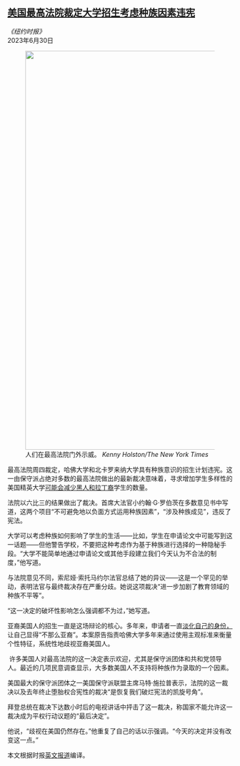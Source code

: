 <!--1688090822000-->
[美国最高法院裁定大学招生考虑种族因素违宪](https://cn.nytimes.com/usa/20230630/affirmative-action-us-college-admissions/)
------

<address>《纽约时报》</address><time pudate="2023-06-30 09:40:37" datetime="2023-06-30 09:40:37">2023年6月30日</time><figure><img src="https://images.weserv.nl/?url=static01.nyt.com/images/2023/06/29/multimedia/30ambriefing-asia-nl-scotus/30ambriefing-asia-nl-scotus-master1050.jpg" width="1050" height="894"><figcaption>人们在最高法院门外示威。 <cite>Kenny Holston/The New York Times</cite></figcaption></figure><section><p>最高法院周四裁定，哈佛大学和北卡罗来纳大学具有种族意识的招生计划违宪。这一由保守派占绝对多数的最高法院做出的最新裁决意味着，寻求增加学生多样性的美国精英大学<a href="https://www.nytimes.com/2023/06/29/us/politics/affirmative-action-college-students-black-latino.html?smid=url-share">可能会减少黑人和拉丁裔</a>学生的数量。</p><p>法院以六比三的结果做出了裁决。首席大法官小约翰·G·罗伯茨在多数意见书中写道，这两个项目“不可避免地以负面方式运用种族因素”，“涉及种族成见”，违反了宪法。</p><p>大学可以考虑种族如何影响了学生的生活——比如，学生在申请论文中可能写到这一话题——但他警告学校，不要把这种考虑作为基于种族进行选择的一种隐秘手段。“大学不能简单地通过申请论文或其他手段建立我们今天认为不合法的制度，”他写道。</p><p>与法院意见不同，索尼娅·索托马约尔法官总结了她的异议——这是一个罕见的举动，表明法官与最终裁决存在严重分歧。她说这项裁决“进一步加剧了教育领域的种族不平等”。</p><p>“这一决定的破坏性影响怎么强调都不为过，”她写道。</p><p>亚裔美国人的招生一直是这场辩论的核心。多年来，申请者一直<a href="https://www.nytimes.com/live/2023/06/29/us/affirmative-action-supreme-court?name=styln-affirmative-action-scotus®ion=TOP_BANNER&block=storyline_menu_recirc&action=click&pgtype=Interactive&variant=undefined#asian-american-college-applications">淡化自己的身份，</a>让自己显得“不那么亚裔”。本案原告指责哈佛大学多年来通过使用主观标准来衡量个性特征，系统性地歧视亚裔美国人。</p><p> 许多美国人对最高法院的这一决定表示欢迎，尤其是保守派团体和共和党领导人。最近的几项民意调查显示，大多数美国人不支持将种族作为录取的一个因素。</p><p>美国最大的保守派团体之一美国保守派联盟主席马特·施拉普表示，法院的这一裁决以及去年终止堕胎权合宪性的裁决“是恢复我们破烂宪法的凯旋号角”。 </p><p>拜登总统在裁决下达数小时后的电视讲话中抨击了这一裁决，称国家不能允许这一裁决成为平权行动议题的“最后决定”。</p><p>他说，“歧视在美国仍然存在。”他重复了自己的话以示强调。“今天的决定并没有改变这一点。”</p></section><footer><p>本文根据时报<a rel="nofollow" target="_blank" href="https://www.nytimes.com/live/2023/06/29/us/affirmative-action-supreme-court">英文报道</a>编译。</p></footer>
